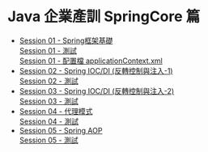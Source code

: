 # Java 企業產訓 SpringCore 篇
<ul>
  <li>
      <a href="https://github.com/vincenttuan/SpringCoreExpert2022/tree/main/src/main/java/com/spring/core/session01">Session 01 - Spring框架基礎</a><br />
      <a href="https://github.com/vincenttuan/SpringCoreExpert2022/tree/main/src/test/java/com/spring/core/session01">Session 01 - 測試</a><br />
      <a href="https://github.com/vincenttuan/SpringCoreExpert2022/blob/main/conf/applicationContext.xml">Session 01 - 配置檔 applicationContext.xml</a>
  </li>
  <li>
      <a href="https://github.com/vincenttuan/SpringCoreExpert2022/tree/main/src/main/java/com/spring/core/session02">Session 02 - Spring IOC/DI (反轉控制與注入-1)</a><br />
      <a href="https://github.com/vincenttuan/SpringCoreExpert2022/tree/main/src/test/java/com/spring/core/session02">Session 02 - 測試</a>
  </li>
  <li>
      <a href="https://github.com/vincenttuan/SpringCoreExpert2022/tree/main/src/main/java/com/spring/core/session03">Session 03 - Spring IOC/DI (反轉控制與注入-2)</a><br />
      <a href="https://github.com/vincenttuan/SpringCoreExpert2022/tree/main/src/test/java/com/spring/core/session03">Session 03 - 測試</a>
  </li>
    <li>
      <a href="https://github.com/vincenttuan/SpringCoreExpert2022/tree/main/src/main/java/com/spring/core/session04">Session 04 - 代理模式</a><br />
      <a href="https://github.com/vincenttuan/SpringCoreExpert2022/tree/main/src/test/java/com/spring/core/session04">Session 04 - 測試</a>
  </li>
  <li>
      <a href="https://github.com/vincenttuan/SpringCoreExpert2022/tree/main/src/main/java/com/spring/core/session05">Session 05 - Spring AOP</a><br />
      <a href="https://github.com/vincenttuan/SpringCoreExpert2022/tree/main/src/test/java/com/spring/core/session05">Session 05 - 測試</a>
  </li>
  
<ul>
